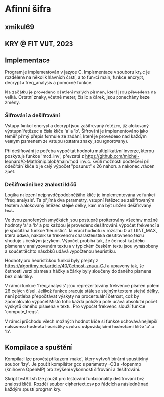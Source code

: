 # Afinní šifra
## xmikul69
## KRY @ FIT VUT, 2023


## Implementace

Program je implementován v jazyce C. Implementace v souboru kry.c je rozdělena na několik hlavních částí, a to funkci main, funkce encrypt, decrypt a freq_analysis a pomocné funkce.

Na začátku je provedeno ošetření malých písmen, která jsou převedena na velká. Ostatní znaky, včetně mezer, číslic a čárek, jsou ponechány beze změny.


### Šifrování a dešifrování

Vstupy funkcí encrypt a decrypt jsou zašifrovaný řetězec, již alokovaný výstupní řetězec a čísla klíče 'a' a 'b'.
Šifrování je implementováno jako téměř přímý přepis formule ze zadání, které je provedeno nad každým velkým písmenem ze vstupu (ostatní znaky jsou ignorovány).

Při dešifrování je potřeba vypočítat hodnotu multiplikativní inverze, kterou poskytuje funkce 'mod_inv', převzatá z https://github.com/michel-leonard/C-MathSnip/blob/main/mod_inv.c. Kvůli možnosti podtečení při odečítání klíče b je celý výpočet "posunut" o 26 nahoru a nakonec vrácen zpět.


### Dešifrování bez znalosti klíčů

Logika nalezení nejpravděpodobnějšího klíče je implementována ve funkci 'freq_analysis'. Ta přijímá dva parametry, vstupní řetězec se zašifrovaným textem a alokovaný řetězec stejné délky, kam má být uložen dešifrovaný text.

Ve dvou zanořených smyčkách jsou postupně proiterovány všechny možné hodnoty 'a' a 'b' a pro každou je provedeno dešifrování, výpočet frekvencí a je spočítána funkce 'heuristic'. Ta vrací hodnotu v rozsahu 0 až UINT_MAX, která udává, nakolik se frekvenční charakteristika dešifrovného textu shoduje s českým jazykem. Výpočet probíhá tak, že četnost každého písmena v analyzovaném textu a v typickém českém textu jsou vynásobeny a součet těchto násobků udává vypočtenou heuristiku.

Hodnoty pro heuristickou funkci byly přejaty z https://algoritmy.net/article/40/Cetnost-znaku-CJ a upraveny tak, že četnosti verzí písmen s háčky a čárky byly sloučeny do daného písmena bez diakritiky.

V rámci funkce 'freq_analysis' jsou reprezentovány frekvence písmen polem 26 celých čísel. Jelikož funkce pracuje stále se stejným textem stejné délky, není potřeba přepočítávat výskyty na procentuální četnost, což by zpomalovalo výpočet Místo toho každá položka pole udává absolutní počet výskytů daného písmena v textu. Pro výpočet frekvencí slouží funkce 'compute_freqs'.

V rámci průchodu všech možných hodnot klíče si funkce uchovává nejlepší nalezenou hodnotu heuristiky spolu s odpovídajícími hodnotami klíče 'a' a 'b'.



## Kompilace a spuštění

Kompilaci lze provést příkazem 'make', který vytvoří binární spustitelný soubor 'kry'. Je použit kompilátor gcc s parametry -O3 a -fopenmp (knihovna OpenMP) pro zvýšení výkonnosti šifrování a dešifrování.

Skript testAll.sh lze použít pro testování funkcionality dešifrování bez znalosti klíčů. Rozdělí soubor ciphertext.csv po řádcích a následně nad každým spustí program kry.

